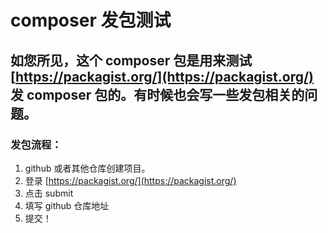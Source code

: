 # composer 发包测试
## 如您所见，这个 composer 包是用来测试 [https://packagist.org/](https://packagist.org/) 发 composer 包的。有时候也会写一些发包相关的问题。
### 发包流程：
1. github 或者其他仓库创建项目。
2. 登录 [https://packagist.org/](https://packagist.org/)
3. 点击 submit 
4. 填写 github 仓库地址
5. 提交！